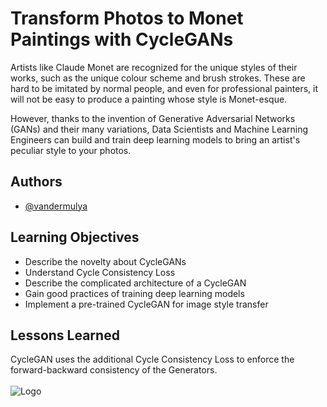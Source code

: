 # Transform Photos to Monet Paintings with CycleGANs

Artists like Claude Monet are recognized for the unique styles of their works, such as the unique colour scheme and brush strokes. These are hard to be imitated by normal people, and even for professional painters, it will not be easy to produce a painting whose style is Monet-esque. 

However, thanks to the invention of Generative Adversarial Networks (GANs) and their many variations, Data Scientists and Machine Learning Engineers can build and train deep learning models to bring an artist's peculiar style to your photos.


## Authors

- [@vandermulya](https://www.github.com/vandermulya)


## Learning Objectives

- Describe the novelty about CycleGANs
- Understand Cycle Consistency Loss
- Describe the complicated architecture of a CycleGAN
- Gain good practices of training deep learning models
- Implement a pre-trained CycleGAN for image style transfer


## Lessons Learned

CycleGAN uses the additional Cycle Consistency Loss to enforce the forward-backward consistency of the Generators.\
\
![Logo](https://cf-courses-data.s3.us.cloud-object-storage.appdomain.cloud/assets/logos/SN_web_lightmode.png)


